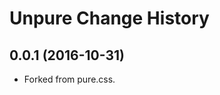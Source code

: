 Unpure Change History
===================

0.0.1 (2016-10-31)
------------------

* Forked from pure.css.
